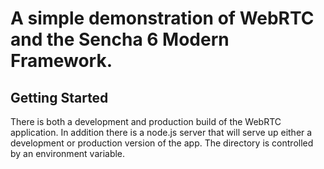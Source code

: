 # A simple demonstration of WebRTC and the Sencha 6 Modern Framework. 
## Getting Started
There is both a development and production build of the WebRTC application. In addition there is a node.js server that will serve up either a development or production version of the app. The directory is controlled by an environment variable.